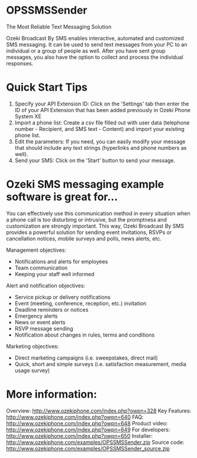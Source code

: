 OPSSMSSender
============

The Most Reliable Text Messaging Solution

Ozeki Broadcast By SMS enables interactive, automated and customized SMS messaging. It can be used to send text messages from your PC to an individual or a group of people as well. After you have sent group messages, you also have the option to collect and process the individual responses.

Quick Start Tips
============

1. Specify your API Extension ID: Click on the 'Settings' tab then enter the ID of your API Extension that has been added previously in Ozeki Phone System XE
2. Import a phone list: Create a csv file filled out with user data (telephone number - Recipient, and SMS text - Content) and import your existing phone list.
3. Edit the parameters: If you need, you can easily modify your message that should include any text strings (hyperlinks and phone numbers as well).
4. Send your SMS: Click on the 'Start' button to send your message.

Ozeki SMS messaging example software is great for...
============
You can effectively use this communication method in every situation when a phone call is too disturbing or intrusive, but the promptness and customization are strongly important. This way, Ozeki Broadcast By SMS provides a powerful solution for sending event invitations, RSVPs or cancellation notices, mobile surveys and polls, news alerts, etc.

Management objectives:
- Notifications and alerts for employees
- Team communication
- Keeping your staff well informed

Alert and notification objectives:
- Service pickup or delivery notifications
- Event (meeting, conference, reception, etc.) invitation
- Deadline reminders or notices
- Emergency alerts
- News or event alerts
- RSVP message sending
- Notification about changes in rules, terms and conditions

Marketing objectives:
- Direct marketing campaigns (i.e. sweepstakes, direct mail)
- Quick, short and simple surveys (i.e. satisfaction measurement, media usage survey)

More information:
============
Overview: http://www.ozekiphone.com/index.php?owpn=328
Key Features: http://www.ozekiphone.com/index.php?owpn=640
FAQ: http://www.ozekiphone.com/index.php?owpn=648
Product video: http://www.ozekiphone.com/index.php?owpn=649
For developers: http://www.ozekiphone.com/index.php?owpn=650
Installer: http://www.ozekiphone.com/examples/OPSSMSSender.zip
Source code: http://www.ozekiphone.com/examples/OPSSMSSender_source.zip
